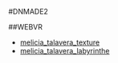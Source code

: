#DNMADE2

##WEBVR
* [melicia_talavera_texture](../WEBVR-Toto/test.html)
* [melicia_talavera_labyrinthe](../WEBVR/labirinthe.html)